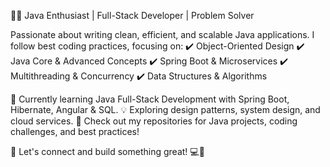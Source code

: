 👨‍💻 Java Enthusiast | Full-Stack Developer | Problem Solver

Passionate about writing clean, efficient, and scalable Java applications. I follow best coding practices, focusing on:
✔️ Object-Oriented Design
✔️ Java Core & Advanced Concepts
✔️ Spring Boot & Microservices
✔️ Multithreading & Concurrency
✔️ Data Structures & Algorithms

🌱 Currently learning Java Full-Stack Development with Spring Boot, Hibernate, Angular & SQL.
💡 Exploring design patterns, system design, and cloud services.
🔗 Check out my repositories for Java projects, coding challenges, and best practices!

📌 Let's connect and build something great! 💻🚀
